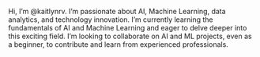 Hi, I’m @kaitlynrv.
I’m passionate about AI, Machine Learning, data analytics, and technology innovation.
I’m currently learning the fundamentals of AI and Machine Learning and eager to delve deeper into this exciting field.
I’m looking to collaborate on AI and ML projects, even as a beginner, to contribute and learn from experienced professionals.

<!---
kaitlynrv/kaitlynrv is a ✨ special ✨ repository because its `README.md` (this file) appears on your GitHub profile.
You can click the Preview link to take a look at your changes.
--->

